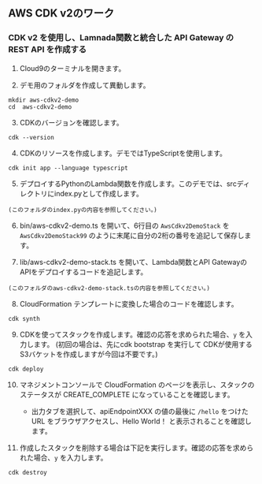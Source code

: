 ## AWS CDK v2のワーク
### CDK v2 を使用し、Lamnada関数と統合した API Gateway の REST API を作成する


1. Cloud9のターミナルを開きます。

2. デモ用のフォルダを作成して異動します。

```
mkdir aws-cdkv2-demo
cd  aws-cdkv2-demo
```

3. CDKのバージョンを確認します。

```
cdk --version
```

4. CDKのリソースを作成します。デモではTypeScriptを使用します。

```
cdk init app --language typescript
```

5. デプロイするPythonのLambda関数を作成します。このデモでは、srcディレクトリにindex.pyとして作成します。

```
(このフォルダのindex.pyの内容を参照してください。)
```

6. bin/aws-cdkv2-demo.ts を開いて、6行目の `AwsCdkv2DemoStack` を `AwsCdkv2DemoStack99` のように末尾に自分の2桁の番号を追記して保存します。


7. lib/aws-cdkv2-demo-stack.ts を開いて、Lambda関数とAPI GatewayのAPIをデプロイするコードを追記します。

```
(このフォルダのaws-cdkv2-demo-stack.tsの内容を参照してください。)
```


8. CloudFormation テンプレートに変換した場合のコードを確認します。

```
cdk synth
```

9. CDKを使ってスタックを作成します。確認の応答を求められた場合、`y` を入力します。
(初回の場合は、先にcdk bootstrap を実行して CDKが使用するS3バケットを作成しますが今回は不要です。)

```
cdk deploy
```

10. マネジメントコンソールで CloudFormation のページを表示し、スタックのステータスが CREATE_COMPLETE になっていることを確認します。
    - 出力タブを選択して、apiEndpointXXX の値の最後に `/hello` をつけた URL をブラウザアクセスし、Hello World！ と表示されることを確認します。


11. 作成したスタックを削除する場合は下記を実行します。確認の応答を求められた場合、`y` を入力します。

```
cdk destroy
```




